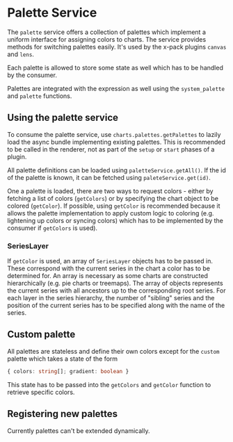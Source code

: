 # Palette Service

The `palette` service offers a collection of palettes which implement a uniform interface for assigning colors to charts. The service provides methods for switching palettes
easily. It's used by the x-pack plugins `canvas` and `lens`.

Each palette is allowed to store some state as well which has to be handled by the consumer.

Palettes are integrated with the expression as well using the `system_palette` and `palette` functions.

## Using the palette service

To consume the palette service, use `charts.palettes.getPalettes` to lazily load the async bundle implementing existing palettes. This is recommended to be called in the renderer, not as part of the `setup` or `start` phases of a plugin.

All palette definitions can be loaded using `paletteService.getAll()`. If the id of the palette is known, it can be fetched using `paleteService.get(id)`.

One a palette is loaded, there are two ways to request colors - either by fetching a list of colors (`getColors`) or by specifying the chart object to be colored (`getColor`). If possible, using `getColor` is recommended because it allows the palette implementation to apply custom logic to coloring (e.g. lightening up colors or syncing colors) which has to be implemented by the consumer if `getColors` is used).

### SeriesLayer

If `getColor` is used, an array of `SeriesLayer` objects has to be passed in. These correspond with the current series in the chart a color has to be determined for. An array is necessary as some charts are constructed hierarchically (e.g. pie charts or treemaps). The array of objects represents the current series with all ancestors up to the corresponding root series. For each layer in the series hierarchy, the number of "sibling" series and the position of the current series has to be specified along with the name of the series.

## Custom palette

All palettes are stateless and define their own colors except for the `custom` palette which takes a state of the form
```ts
{ colors: string[]; gradient: boolean }
```

This state has to be passed into the `getColors` and `getColor` function to retrieve specific colors.

## Registering new palettes

Currently palettes can't be extended dynamically.
